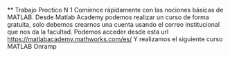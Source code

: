 ** Trabajo Proctico N 1
Comience rápidamente con las nociones básicas de MATLAB.
Desde Matlab Academy podemos realizar un curso de forma gratuita, solo debemos crearnos una cuenta usando el correo institucional que nos da la facultad.
Podemos acceder desde esta url
https://matlabacademy.mathworks.com/es/
Y realizamos el siguiente curso
MATLAB Onramp